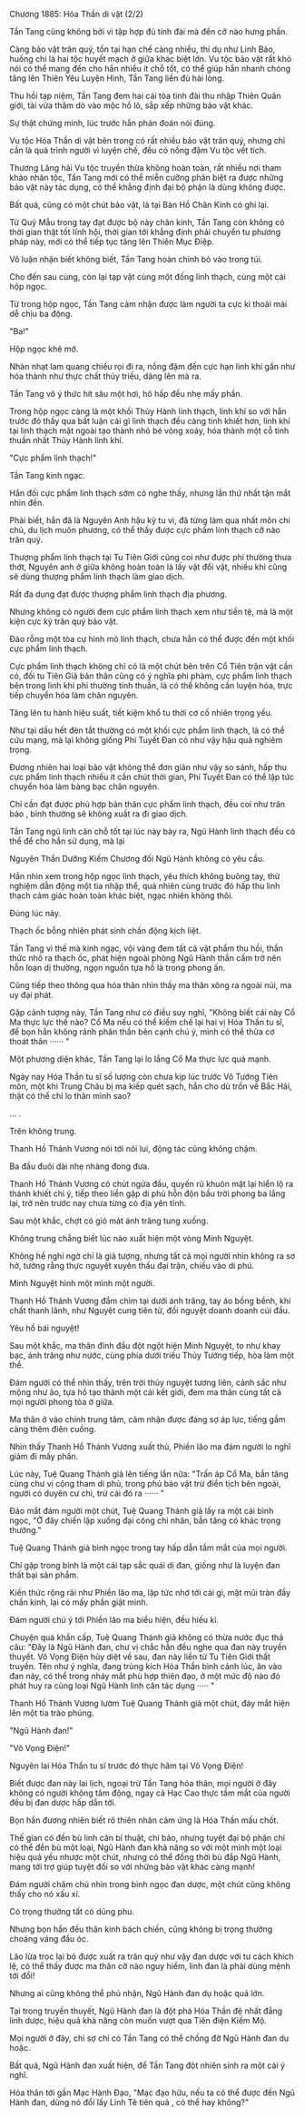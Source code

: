 




Chương 1885: Hóa Thần di vật (2/2)


Tần Tang cũng không bởi vì tập hợp đủ tinh đài mà đến cỡ nào hưng phấn.

Càng bảo vật trân quý, tồn tại hạn chế càng nhiều, thí dụ như Linh Bảo, huống chi là hai tộc huyết mạch ở giữa khác biệt lớn. Vu tộc bảo vật rất khó nói có thể mang đến cho hắn nhiều ít chỗ tốt, có thể giúp hắn nhanh chóng tăng lên Thiên Yêu Luyện Hình, Tần Tang liền đủ hài lòng.

Thu hồi tạp niệm, Tần Tang đem hai cái tòa tinh đài thu nhập Thiên Quân giới, tài vừa thăm dò vào mộc hồ lô, sắp xếp những bảo vật khác.

Sự thật chứng minh, lúc trước hắn phán đoán nói đúng.

Vu tộc Hóa Thần di vật bên trong có rất nhiều bảo vật trân quý, nhưng chỉ cần là quá trình người vì luyện chế, đều có nồng đậm Vu tộc vết tích.

Thương Lãng hải Vu tộc truyền thừa không hoàn toàn, rất nhiều nơi tham khảo nhân tộc, Tần Tang mới có thể miễn cưỡng phân biệt ra được những bảo vật này tác dụng, có thể khẳng định đại bộ phận là dùng không được.

Bất quá, cũng có một chút bảo vật, là tại Bàn Hồ Chân Kinh có ghi lại.

Từ Quỷ Mẫu trong tay đạt được bộ này chân kinh, Tần Tang còn không có thời gian thật tốt lĩnh hội, thời gian tới khẳng định phải chuyển tu phương pháp này, mới có thể tiếp tục tăng lên Thiên Mục Điệp.

Vô luận nhận biết không biết, Tần Tang hoàn chỉnh bỏ vào trong túi.

Cho đến sau cùng, còn lại tạp vật cùng một đống linh thạch, cùng một cái hộp ngọc.

Từ trong hộp ngọc, Tần Tang cảm nhận được làm người ta cực kì thoải mái dễ chịu ba động.

"Ba!"

Hộp ngọc khẽ mở.

Nhàn nhạt lam quang chiếu rọi đi ra, nồng đậm đến cực hạn linh khí gần như hóa thành như thực chất thủy triều, dâng lên mà ra.

Tần Tang vô ý thức hít sâu một hơi, hô hấp đều nhẹ mấy phần.

Trong hộp ngọc càng là một khối Thủy Hành linh thạch, linh khí so với hắn trước đó thấy qua bất luận cái gì linh thạch đều càng tinh khiết hơn, linh khí tại linh thạch mặt ngoài tạo thành nhỏ bé vòng xoáy, hóa thành một cỗ tinh thuần nhất Thủy Hành linh khí.

"Cực phẩm linh thạch!"

Tần Tang kinh ngạc.

Hắn đối cực phẩm linh thạch sớm có nghe thấy, nhưng lần thứ nhất tận mắt nhìn đến.

Phải biết, hắn đã là Nguyên Anh hậu kỳ tu vi, đã từng làm qua nhất môn chi chủ, du lịch muôn phương, có thể thấy được cực phẩm linh thạch cỡ nào trân quý.

Thượng phẩm linh thạch tại Tu Tiên Giới cũng coi như được phi thường thưa thớt, Nguyên anh ở giữa không hoàn toàn là lấy vật đổi vật, nhiều khi cũng sẽ dùng thượng phẩm linh thạch làm giao dịch.

Rất đa dụng đạt được thượng phẩm linh thạch địa phương.

Nhưng không có người đem cực phẩm linh thạch xem như tiền tệ, mà là một kiện cực kỳ trân quý bảo vật.

Đào rỗng một tòa cự hình mỏ linh thạch, chưa hẳn có thể được đến một khối cực phẩm linh thạch.

Cực phẩm linh thạch không chỉ có là một chút bên trên Cổ Tiên trận vật cần có, đối tu Tiên Giả bản thân cũng có ý nghĩa phi phàm, cực phẩm linh thạch bên trong linh khí phi thường tinh thuần, là có thể không cần luyện hóa, trực tiếp chuyển hóa làm chân nguyên.

Tăng lên tu hành hiệu suất, tiết kiệm khổ tu thời cơ cố nhiên trọng yếu.

Như tại dầu hết đèn tắt thường có một khối cực phẩm linh thạch, là có thể cứu mạng, mà lại không giống Phí Tuyết Đan có như vậy hậu quả nghiêm trọng.

Đương nhiên hai loại bảo vật không thể đơn giản như vậy so sánh, hấp thu cực phẩm linh thạch nhiều ít cần chút thời gian, Phí Tuyết Đan có thể lập tức chuyển hóa làm bàng bạc chân nguyên.

Chỉ cần đạt được phù hợp bản thân cực phẩm linh thạch, đều coi như trân bảo , bình thường sẽ không xuất ra đi giao dịch.

Tần Tang ngũ linh căn chỗ tốt tại lúc này bày ra, Ngũ Hành linh thạch đều có thể để cho hắn sử dụng, mà lại

Nguyên Thần Dưỡng Kiếm Chương đối Ngũ Hành không có yêu cầu.

Hắn nhìn xem trong hộp ngọc linh thạch, yêu thích không buông tay, thử nghiệm dẫn động một tia nhập thể, quả nhiên cùng trước đó hấp thu linh thạch cảm giác hoàn toàn khác biệt, ngạc nhiên không thôi.

Đúng lúc này.

Thạch ốc bỗng nhiên phát sinh chấn động kịch liệt.

Tần Tang vì thế mà kinh ngạc, vội vàng đem tất cả vật phẩm thu hồi, thần thức nhô ra thạch ốc, phát hiện ngoài phòng Ngũ Hành thần cấm trở nên hỗn loạn dị thường, ngọn nguồn tựa hồ là trong phong ấn.

Cũng tiếp theo thông qua hóa thân nhìn thấy ma thân xông ra ngoài núi, ma uy đại phát.

Gặp cảnh tượng này, Tần Tang như có điều suy nghĩ, "Không biết cái này Cổ Ma thực lực thế nào? Cổ Ma nếu có thể kiềm chế lại hai vị Hóa Thần tu sĩ, để bọn hắn không rảnh phân thần bên cạnh chú ý, mình có thể thừa cơ thoát thân ······ "

Một phương diện khác, Tần Tang lại lo lắng Cổ Ma thực lực quá mạnh.

Ngày nay Hóa Thần tu sĩ số lượng còn chưa kịp lúc trước Vô Tướng Tiên môn, một khi Trung Châu bị ma kiếp quét sạch, hắn cho dù trốn về Bắc Hải, thật có thể chỉ lo thân mình sao?

... .

Trên không trung.

Thanh Hồ Thánh Vương nói tới nói lui, động tác cũng không chậm.

Ba đầu đuôi dài nhẹ nhàng đong đưa.

Thanh Hồ Thánh Vương có chút ngửa đầu, quyến rũ khuôn mặt lại hiển lộ ra thánh khiết chi ý, tiếp theo liền gặp di phủ hỗn độn bầu trời phong ba lắng lại, trở nên trước nay chưa từng có địa yên tĩnh.

Sau một khắc, chợt có gió mát ánh trăng tung xuống.

Không trung chẳng biết lúc nào xuất hiện một vòng Minh Nguyệt.

Không hề nghi ngờ chỉ là giả tượng, nhưng tất cả mọi người nhìn không ra sơ hở, tưởng rằng thực nguyệt xuyên thấu đại trận, chiếu vào di phủ.

Minh Nguyệt hình một mình một người.

Thanh Hồ Thánh Vương đắm chìm tại dưới ánh trăng, tay áo bồng bềnh, khí chất thanh lãnh, như Nguyệt cung tiên tử, đối nguyệt doanh doanh cúi đầu.

Yêu hồ bái nguyệt!

Sau một khắc, ma thân đỉnh đầu đột ngột hiện Minh Nguyệt, to như khay bạc, ánh trăng như nước, cùng phía dưới triều Thủy Tướng tiếp, hòa làm một thể.

Đám người có thể nhìn thấy, trên trời thủy nguyệt tương liên, cảnh sắc như mộng như ảo, tựa hồ tạo thành một cái kết giới, đem ma thân cùng tất cả mọi người phong tỏa ở giữa.

Ma thân ở vào chính trung tâm, cảm nhận được đáng sợ áp lực, tiếng gầm càng thêm điên cuồng.

Nhìn thấy Thanh Hồ Thánh Vương xuất thủ, Phiền lão ma đám người lo nghĩ giảm đi mấy phần.

Lúc này, Tuệ Quang Thánh giả lên tiếng lần nữa: "Trấn áp Cổ Ma, bần tăng cùng chư vị cộng tham di phủ, trong phủ bảo vật trừ điển tịch bên ngoài, người có duyên cư chi, trừ cái đó ra ······ "

Đảo mắt đám người một chút, Tuệ Quang Thánh giả lấy ra một cái bình ngọc, "Ở đây chiến lập xuống đại công chi nhân, bần tăng có khác trọng thưởng."

Tuệ Quang Thánh giả bình ngọc trong tay hấp dẫn tầm mắt của mọi người.

Chỉ gặp trong bình là một cái tạp sắc quái dị đan, giống như là luyện đan thất bại sản phẩm.

Kiến thức rộng rãi như Phiền lão ma, lập tức nhớ tới cái gì, mặt mũi tràn đầy chấn kinh, lại có mấy phần giật mình.

Đám người chú ý tới Phiền lão ma biểu hiện, đều hiếu kì.

Chuyện quá khẩn cấp, Tuệ Quang Thánh giả không có thừa nước đục thả câu: "Đây là Ngũ Hành đan, chư vị chắc hẳn đều nghe qua đan này truyền thuyết. Vô Vọng Điện hủy diệt về sau, đan này liền từ Tu Tiên Giới thất truyền. Tên như ý nghĩa, đang trùng kích Hóa Thần bình cảnh lúc, ăn vào đan này, có thể trong nháy mắt phù hợp thiên đạo, ở một mức độ nào đó phát huy ra cùng loại Ngũ Hành linh căn tác dụng ····· "

Thanh Hồ Thánh Vương lườm Tuệ Quang Thánh giả một chút, đáy mắt hiện lên một tia trào phúng.

"Ngũ Hành đan!"

"Vô Vọng Điện!"

Nguyên lai Hóa Thần tu sĩ trước đó thực hãm tại Vô Vọng Điện!

Biết được đan này lai lịch, ngoại trừ Tần Tang hóa thân, mọi người ở đây không có người không tâm động, ngay cả Hạc Cao thực tầm mắt của người đều bị đan dược hấp dẫn tới.

Bọn hắn đương nhiên biết rõ thiên nhân cảm ứng là Hóa Thần mấu chốt.

Thế gian có đền bù linh căn bí thuật, chí bảo, nhưng tuyệt đại bộ phận chỉ có thể đền bù một loại, Ngũ Hành đan khả năng so với một mình một loại hiệu quả yếu nhược một chút, nhưng có thể đồng thời bù đắp Ngũ Hành, mang tới trợ giúp tuyệt đối so với những bảo vật khác càng mạnh!

Đám người chăm chú nhìn trong bình ngọc đan dược, một chút cũng không thấy cho nó xấu xí.

Có trọng thưởng tất có dũng phu.

Nhưng bọn hắn đều thân kinh bách chiến, cũng không bị trọng thưởng choáng váng đầu óc.

Lão lừa trọc lại bỏ được xuất ra trân quý như vậy đan dược với tư cách khích lệ, có thể thấy được ma thân cỡ nào nguy hiểm, linh đan là phải dùng mệnh tới đổi!

Nhưng ai cũng không thể phủ nhận, Ngũ Hành đan dụ hoặc quá lớn.

Tại trong truyền thuyết, Ngũ Hành đan là đột phá Hóa Thần đệ nhất đẳng linh dược, hiệu quả khả năng còn muốn vượt qua Tiên điện Kiếm Mộ.

Mọi người ở đây, chỉ sợ chỉ có Tần Tang có thể chống đỡ Ngũ Hành đan dụ hoặc.

Bất quá, Ngũ Hành đan xuất hiện, để Tần Tang đột nhiên sinh ra một cái ý nghĩ.

Hóa thân tới gần Mạc Hành Đạo, "Mạc đạo hữu, nếu ta có thể được đến Ngũ Hành đan, dùng nó đổi lấy Linh Tê tiên quả , có thể hay không?"




